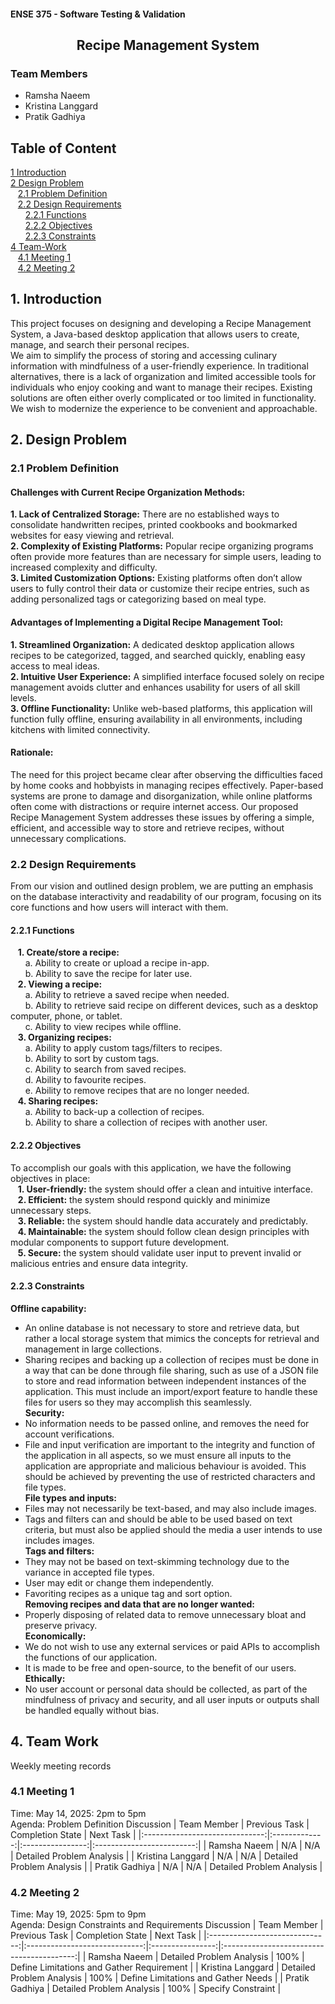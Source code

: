 #### ENSE 375 - Software Testing & Validation

<h2 align="center">Recipe Management System</h2>

### Team Members
- Ramsha Naeem  
- Kristina Langgard  
- Pratik Gadhiya  

## Table of Content
[1 Introduction](#1-Introduction)<br>
[2 Design Problem](#2-Design-Problem)<br>
&nbsp;&nbsp;&nbsp;[2.1 Problem Definition](###2.1-Problem-Definition)<br>
&nbsp;&nbsp;&nbsp;[2.2 Design Requirements](###2.2-Design-Requirements)<br>
&nbsp;&nbsp;&nbsp;&nbsp;&nbsp;&nbsp;[2.2.1 Functions](####2.2.1-Functions)<br>
&nbsp;&nbsp;&nbsp;&nbsp;&nbsp;&nbsp;[2.2.2 Objectives](####2.2.2-Objectives)<br>
&nbsp;&nbsp;&nbsp;&nbsp;&nbsp;&nbsp;[2.2.3 Constraints](####2.2.3-Constraints)<br>
[4 Team-Work](#4-Team-Work)<br>
&nbsp;&nbsp;&nbsp;[4.1 Meeting 1](###4.1-Meeting-1)<br>
&nbsp;&nbsp;&nbsp;[4.2 Meeting 2](###4.2-Meeting-2)<br>

## 1. Introduction
This project focuses on designing and developing a Recipe Management System, a Java-based desktop application that allows users to create, manage, and search their personal recipes.  
We aim to simplify the process of storing and accessing culinary information with mindfulness of a user-friendly experience. In traditional alternatives, there is a lack of organization and limited accessible tools for individuals who enjoy cooking and want to manage their recipes. Existing solutions are often either overly complicated or too limited in functionality. We wish to modernize the experience to be convenient and approachable.

## 2. Design Problem
### 2.1	Problem Definition
#### Challenges with Current Recipe Organization Methods:
**1.	Lack of Centralized Storage:**
There are no established ways to consolidate handwritten recipes, printed cookbooks and bookmarked websites for easy viewing and retrieval.<br>
**2.	Complexity of Existing Platforms:**
Popular recipe organizing programs often provide more features than are necessary for simple users, leading to increased complexity and difficulty.<br>
**3.	Limited Customization Options:**
Existing platforms often don’t allow users to fully control their data or customize their recipe entries, such as adding personalized tags or categorizing based on meal type.
#### Advantages of Implementing a Digital Recipe Management Tool:
**1.	Streamlined Organization:**
A dedicated desktop application allows recipes to be categorized, tagged, and searched quickly, enabling easy access to meal ideas.<br>
**2.	Intuitive User Experience:**
A simplified interface focused solely on recipe management avoids clutter and enhances usability for users of all skill levels.<br>
**3.	Offline Functionality:**
Unlike web-based platforms, this application will function fully offline, ensuring availability in all environments, including kitchens with limited connectivity.<br>
#### Rationale:
The need for this project became clear after observing the difficulties faced by home cooks and hobbyists in managing recipes effectively. Paper-based systems are prone to damage and disorganization, while online platforms often come with distractions or require internet access. Our proposed Recipe Management System addresses these issues by offering a simple, efficient, and accessible way to store and retrieve recipes, without unnecessary complications.

### 2.2	Design Requirements
From our vision and outlined design problem, we are putting an emphasis on the database interactivity and readability of our program, focusing on its core functions and how users will interact with them. 

#### 2.2.1	Functions
&nbsp;&nbsp;&nbsp;**1.  Create/store a recipe:** <br>
&nbsp;&nbsp;&nbsp;&nbsp;&nbsp;&nbsp;a.  Ability to create or upload a recipe in-app.<br>
&nbsp;&nbsp;&nbsp;&nbsp;&nbsp;&nbsp;b.  Ability to save the recipe for later use.<br>
&nbsp;&nbsp;&nbsp;**2.  Viewing a recipe:** <br>
&nbsp;&nbsp;&nbsp;&nbsp;&nbsp;&nbsp;a.  Ability to retrieve a saved recipe when needed.<br>
&nbsp;&nbsp;&nbsp;&nbsp;&nbsp;&nbsp;b.  Ability to retrieve said recipe on different devices, such as a desktop computer, phone, or tablet. <br>
&nbsp;&nbsp;&nbsp;&nbsp;&nbsp;&nbsp;c.  Ability to view recipes while offline.<br> 
&nbsp;&nbsp;&nbsp;**3.  Organizing recipes:** <br>
&nbsp;&nbsp;&nbsp;&nbsp;&nbsp;&nbsp;a.  Ability to apply custom tags/filters to recipes. <br>
&nbsp;&nbsp;&nbsp;&nbsp;&nbsp;&nbsp;b.  Ability to sort by custom tags. <br>
&nbsp;&nbsp;&nbsp;&nbsp;&nbsp;&nbsp;c.  Ability to search from saved recipes. <br>
&nbsp;&nbsp;&nbsp;&nbsp;&nbsp;&nbsp;d.  Ability to favourite recipes. <br>
&nbsp;&nbsp;&nbsp;&nbsp;&nbsp;&nbsp;e.  Ability to remove recipes that are no longer needed. <br>
&nbsp;&nbsp;&nbsp;**4.  Sharing recipes:** <br>
&nbsp;&nbsp;&nbsp;&nbsp;&nbsp;&nbsp;a.  Ability to back-up a collection of recipes. <br>
&nbsp;&nbsp;&nbsp;&nbsp;&nbsp;&nbsp;b.  Ability to share a collection of recipes with another user. <br>

#### 2.2.2	Objectives <br>
To accomplish our goals with this application, we have the following objectives in place: <br>
&nbsp;&nbsp;&nbsp;**1.  User-friendly:** the system should offer a clean and intuitive interface.<br>
&nbsp;&nbsp;&nbsp;**2.  Efficient:** the system should respond quickly and minimize unnecessary steps. <br>
&nbsp;&nbsp;&nbsp;**3.  Reliable:** the system should handle data accurately and predictably.<br>
&nbsp;&nbsp;&nbsp;**4.  Maintainable:** the system should follow clean design principles with modular components to support future development.<br>
&nbsp;&nbsp;&nbsp;**5.  Secure:** the system should validate user input to prevent invalid or malicious entries and ensure data integrity. <br>

#### 2.2.3	Constraints <br>

**Offline capability:** <br>
- An online database is not necessary to store and retrieve data, but rather a local storage system that mimics the concepts for retrieval and management in large collections. <br>
- Sharing recipes and backing up a collection of recipes must be done in a way that can be done through file sharing, such as use of a JSON file to store and read information between independent instances of the application. This must include an import/export feature to handle these files for users so they may accomplish this seamlessly. <br>
**Security:** <br>
- No information needs to be passed online, and removes the need for account verifications.  <br>
- File and input verification are important to the integrity and function of the application in all aspects, so we must ensure all inputs to the application are appropriate and malicious behaviour is avoided. This should be achieved by preventing the use of restricted characters and file types.  <br>
**File types and inputs:** <br>
- Files may not necessarily be text-based, and may also include images. <br>
- Tags and filters can and should be able to be used based on text criteria, but must also be applied should the media a user intends to use includes images. <br>
**Tags and filters:** <br>
- They may not be based on text-skimming technology due to the variance in accepted file types. <br>
- User may edit or change them independently. <br>
- Favoriting recipes as a unique tag and sort option. <br>
**Removing recipes and data that are no longer wanted:**  <br>
- Properly disposing of related data to remove unnecessary bloat and preserve privacy. <br>
**Economically:**  <br>
- We do not wish to use any external services or paid APIs to accomplish the functions of our application. <br>
- It is made to be free and open-source, to the benefit of our users. <br>
**Ethically:** <br>
- No user account or personal data should be collected, as part of the mindfulness of privacy and security, and all user inputs or outputs shall be handled equally without bias. <br>

## 4. Team Work
Weekly meeting records
### 4.1  Meeting 1
Time: May 14, 2025: 2pm to 5pm  \
Agenda: Problem Definition Discussion
|           Team Member          | Previous Task | Completion State |         Next Task         |
|:------------------------------:|:-------------:|:----------------:|:-------------------------:|
|         Ramsha Naeem           |      N/A      |        N/A       | Detailed Problem Analysis |
|       Kristina Langgard        |      N/A      |        N/A       | Detailed Problem Analysis |
|         Pratik Gadhiya         |      N/A      |        N/A       | Detailed Problem Analysis |

### 4.2  Meeting 2
Time: May 19, 2025: 5pm to 9pm  \
Agenda: Design Constraints and Requirements Discussion
|           Team Member          |         Previous Task         | Completion State |                 Next Task                 |
|:------------------------------:|:-----------------------------:|:----------------:|:-----------------------------------------:|
|         Ramsha Naeem           |    Detailed Problem Analysis  |       100%       | Define Limitations and Gather Requirement |
|       Kristina Langgard        |    Detailed Problem Analysis  |       100%       |    Define Limitations and Gather Needs    |
|         Pratik Gadhiya         |    Detailed Problem Analysis  |       100%       |            Specify Constraint             |


